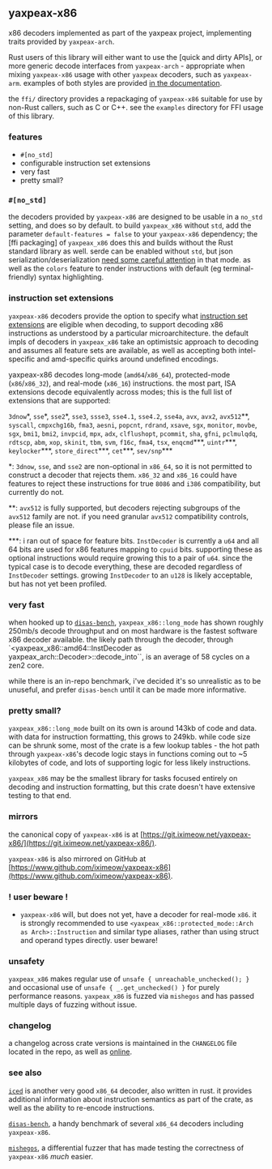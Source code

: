 ## yaxpeax-x86

x86 decoders implemented as part of the yaxpeax project, implementing traits provided by `yaxpeax-arch`.

Rust users of this library will either want to use the [quick and dirty APIs], or more generic decode interfaces from `yaxpeax-arch` - appropriate when mixing `yaxpeax-x86` usage with other `yaxpeax` decoders, such as `yaxpeax-arm`. examples of both styles are provided [in the documentation](link).

the `ffi/` directory provides a repackaging of `yaxpeax-x86` suitable for use by non-Rust callers, such as C or C++. see the `examples` directory for FFI usage of this library.

### features

* `#[no_std]`
* configurable instruction set extensions
* very fast
* pretty small?

### `#[no_std]`
the decoders provided by `yaxpeax-x86` are designed to be usable in a `no_std` setting, and does so by default. to build `yaxpeax_x86` without `std`, add the parameter `default-features = false` to your `yaxpeax-x86` dependency; the [ffi packaging] of `yaxpeax_x86` does this and builds without the Rust standard library as well. serde can be enabled without `std`, but json serialization/deserialization [need some careful attention](https://serde.rs/no-std.html) in that mode. as well as the `colors` feature to render instructions with default (eg terminal-friendly) syntax highlighting.

### instruction set extensions
`yaxpeax-x86` decoders provide the option to specify what [instruction set extensions](http://git.iximeow.net/yaxpeax-x86/tree/src/long_mode/mod.rs#n1297) are eligible when decoding, to support decoding x86 instructions as understood by a particular microarchitecture. the default impls of decoders in `yaxpeax_x86` take an optimistsic approach to decoding and assumes all feature sets are available, as well as accepting both intel-specific and amd-specific quirks around undefined encodings.

yaxpeax-x86 decodes long-mode (`amd64`/`x86_64`), protected-mode (`x86`/`x86_32`), and real-mode (`x86_16`) instructions. the most part, ISA extensions decode equivalently across modes; this is the full list of extensions that are supported:

`3dnow`\*, `sse`\*, `sse2`\*, `sse3`, `ssse3`, `sse4.1`, `sse4.2`, `sse4a`, `avx`, `avx2`, `avx512`\*\*, `syscall`, `cmpxchg16b`, `fma3`, `aesni`, `popcnt`, `rdrand`, `xsave`, `sgx`, `monitor`, `movbe`, `sgx`, `bmi1`, `bmi2`, `invpcid`, `mpx`, `adx`, `clflushopt`, `pcommit`, `sha`, `gfni`, `pclmulqdq`, `rdtscp`, `abm`, `xop`, `skinit`, `tbm`, `svm`, `f16c`, `fma4`, `tsx`, `enqcmd`\*\*\*, `uintr`\*\*\*, `keylocker`\*\*\*, `store_direct`\*\*\*, `cet`\*\*\*, `sev/snp`\*\*\*

\*: `3dnow`, `sse`, and `sse2` are non-optional in `x86_64`, so it is not permitted to construct a decoder that rejects them. `x86_32` and `x86_16` could have features to reject these instructions for true `8086` and `i386` compatibility, but currently do not.

\*\*: `avx512` is fully supported, but decoders rejecting subgroups of the `avx512` family are not. if you need granular `avx512` compatibility controls, please file an issue.

\*\*\*: i ran out of space for feature bits. `InstDecoder` is currently a `u64` and all 64 bits are used for x86 features mapping to `cpuid` bits. supporting these as optional instructions would require growing this to a pair of `u64`. since the typical case is to decode everything, these are decoded regardless of `InstDecoder` settings. growing `InstDecoder` to an `u128` is likely acceptable, but has not yet been profiled.

### very fast
when hooked up to [`disas-bench`](https://github.com/iximeow/disas-bench#results), `yaxpeax_x86::long_mode` has shown roughly 250mb/s decode throughput and on most hardware is the fastest software x86 decoder available. the likely path through the decoder, through `<yaxpeax_x86::amd64::InstDecoder as yaxpeax_arch::Decoder>::decode_into``, is an average of 58 cycles on a zen2 core.

while there is an in-repo benchmark, i've decided it's so unrealistic as to be unuseful, and prefer `disas-bench` until it can be made more informative.

### pretty small?
`yaxpeax_x86::long_mode` built on its own is around 143kb of code and data. with data for instruction formatting, this grows to 249kb. while code size can be shrunk some, most of the crate is a few lookup tables - the hot path through `yaxpeax-x86`'s decode logic stays in functions coming out to ~5 kilobytes of code, and lots of supporting logic for less likely instructions.

`yaxpeax_x86` may be the smallest library for tasks focused entirely on decoding and instruction formatting, but this crate doesn't have extensive testing to that end.

### mirrors

the canonical copy of `yaxpeax-x86` is at [https://git.iximeow.net/yaxpeax-x86/](https://git.iximeow.net/yaxpeax-x86/).

`yaxpeax-x86` is also mirrored on GitHub at [https://www.github.com/iximeow/yaxpeax-x86](https://www.github.com/iximeow/yaxpeax-x86).

### ! user beware !
* `yaxpeax-x86` will, but does not yet, have a decoder for real-mode `x86`. it is strongly recommended to use `<yaxpeax_x86::protected_mode::Arch as Arch>::Instruction` and similar type aliases, rather than using struct and operand types directly. user beware!

### unsafety
`yaxpeax_x86` makes regular use of `unsafe { unreachable_unchecked(); }` and occasional use of `unsafe { _.get_unchecked() }` for purely performance reasons. `yaxpeax_x86` is fuzzed via `mishegos` and has passed multiple days of fuzzing without issue.

### changelog
a changelog across crate versions is maintained in the `CHANGELOG` file located in the repo, as well as [online](https://git.iximeow.net/yaxpeax-x86/tree/CHANGELOG).

### see also

[`iced`](https://github.com/0xd4d/iced) is another very good `x86_64` decoder, also written in rust. it provides additional information about instruction semantics as part of the crate, as well as the ability to re-encode instructions.

[`disas-bench`](https://github.com/athre0z/disas-bench), a handy benchmark of several `x86_64` decoders including `yaxpeax-x86`.

[`mishegos`](https://github.com/trailofbits/mishegos/), a differential fuzzer that has made testing the correctness of `yaxpeax-x86` _much_ easier.
